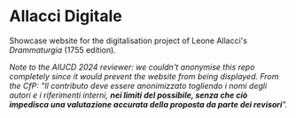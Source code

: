 # Allacci Digitale
Showcase website for the digitalisation project of Leone Allacci's _Drammaturgia_ (1755 edition).

_Note to the AIUCD 2024 reviewer: we couldn't anonymise this repo completely since it would prevent the website from being displayed. 
From the CfP: "Il contributo deve essere anonimizzato togliendo i nomi degli autori e i riferimenti interni, **nei limiti del possibile, senza che ciò impedisca una valutazione accurata della proposta da parte dei revisori**"._
